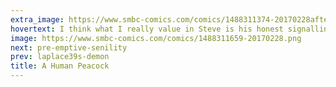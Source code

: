 ```yaml
---
extra_image: https://www.smbc-comics.com/comics/1488311374-20170228after.png
hovertext: I think what I really value in Steve is his honest signalling of genetic quality.
image: https://www.smbc-comics.com/comics/1488311659-20170228.png
next: pre-emptive-senility
prev: laplace39s-demon
title: A Human Peacock
---
```

